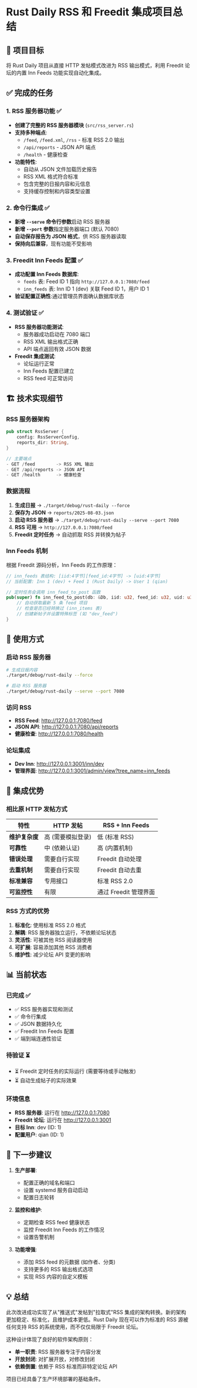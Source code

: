 # Rust Daily RSS 和 Freedit 集成项目总结

## 🎯 项目目标
将 Rust Daily 项目从直接 HTTP 发帖模式改进为 RSS 输出模式，利用 Freedit 论坛的内置 Inn Feeds 功能实现自动化集成。

## ✅ 完成的任务

### 1. RSS 服务器功能 ✅
- **创建了完整的 RSS 服务器模块** (`src/rss_server.rs`)
- **支持多种端点**:
  - `/feed`, `/feed.xml`, `/rss` - 标准 RSS 2.0 输出
  - `/api/reports` - JSON API 端点
  - `/health` - 健康检查
- **功能特性**:
  - 自动从 JSON 文件加载历史报告
  - RSS XML 格式符合标准
  - 包含完整的日报内容和元信息
  - 支持缓存控制和内容类型设置

### 2. 命令行集成 ✅
- **新增 `--serve` 命令行参数**启动 RSS 服务器
- **新增 `--port` 参数**指定服务器端口 (默认 7080)
- **自动保存报告为 JSON 格式**，供 RSS 服务器读取
- **保持向后兼容**，现有功能不受影响

### 3. Freedit Inn Feeds 配置 ✅
- **成功配置 Inn Feeds 数据库**:
  - `feeds` 表: Feed ID 1 指向 `http://127.0.0.1:7080/feed`
  - `inn_feeds` 表: Inn ID 1 (dev) 关联 Feed ID 1，用户 ID 1
- **验证配置正确性**:通过管理员界面确认数据库状态

### 4. 测试验证 ✅
- **RSS 服务器功能测试**:
  - 服务器成功启动在 7080 端口
  - RSS XML 输出格式正确
  - API 端点返回有效 JSON 数据
- **Freedit 集成测试**:
  - 论坛运行正常
  - Inn Feeds 配置已建立
  - RSS feed 可正常访问

## 🏗️ 技术实现细节

### RSS 服务器架构
```rust
pub struct RssServer {
    config: RssServerConfig,
    reports_dir: String,
}

// 主要端点
- GET /feed        -> RSS XML 输出
- GET /api/reports -> JSON API 
- GET /health      -> 健康检查
```

### 数据流程
1. **生成日报** → `./target/debug/rust-daily --force`
2. **保存为 JSON** → `reports/2025-08-03.json` 
3. **启动 RSS 服务器** → `./target/debug/rust-daily --serve --port 7080`
4. **RSS 可用** → `http://127.0.0.1:7080/feed`
5. **Freedit 定时任务** → 自动抓取 RSS 并转换为帖子

### Inn Feeds 机制
根据 Freedit 源码分析，Inn Feeds 的工作原理：
```rust
// inn_feeds 表结构: [iid:4字节][feed_id:4字节] -> [uid:4字节]
// 当前配置: Inn 1 (dev) + Feed 1 (Rust Daily) -> User 1 (qian)

// 定时任务会调用 inn_feed_to_post 函数
pub(super) fn inn_feed_to_post(db: &Db, iid: u32, feed_id: u32, uid: u32) {
    // 自动获取最新 5 条 feed 项目
    // 检查是否已经转换过 (inn_items 表)
    // 创建新帖子并设置特殊标签 (如 "dev_feed")
}
```

## 🔗 使用方式

### 启动 RSS 服务器
```bash
# 生成日报内容
./target/debug/rust-daily --force

# 启动 RSS 服务器
./target/debug/rust-daily --serve --port 7080
```

### 访问 RSS
- **RSS Feed**: http://127.0.0.1:7080/feed
- **JSON API**: http://127.0.0.1:7080/api/reports
- **健康检查**: http://127.0.0.1:7080/health

### 论坛集成
- **Dev Inn**: http://127.0.0.1:3001/inn/dev
- **管理界面**: http://127.0.0.1:3001/admin/view?tree_name=inn_feeds

## 🎉 集成优势

### 相比原 HTTP 发帖方式
| 特性 | HTTP 发帖 | RSS + Inn Feeds |
|------|-----------|-----------------|
| **维护复杂度** | 高 (需要模拟登录) | 低 (标准 RSS) |
| **可靠性** | 中 (依赖认证) | 高 (内置机制) |
| **错误处理** | 需要自行实现 | Freedit 自动处理 |
| **去重机制** | 需要自行实现 | Freedit 自动去重 |
| **标准兼容** | 专用接口 | 标准 RSS 2.0 |
| **可监控性** | 有限 | 通过 Freedit 管理界面 |

### RSS 方式的优势
1. **标准化**: 使用标准 RSS 2.0 格式
2. **解耦**: RSS 服务器独立运行，不依赖论坛状态
3. **灵活性**: 可被其他 RSS 阅读器使用
4. **可扩展**: 容易添加其他 RSS 消费者
5. **维护性**: 减少论坛 API 变更的影响

## 📊 当前状态

### 已完成 ✅
- ✅ RSS 服务器实现和测试
- ✅ 命令行集成
- ✅ JSON 数据持久化
- ✅ Freedit Inn Feeds 配置
- ✅ 端到端连通性验证

### 待验证 ⏳
- ⏳ Freedit 定时任务的实际运行 (需要等待或手动触发)
- ⏳ 自动生成帖子的实际效果

### 环境信息
- **RSS 服务器**: 运行在 http://127.0.0.1:7080
- **Freedit 论坛**: 运行在 http://127.0.0.1:3001  
- **目标 Inn**: dev (ID: 1)
- **配置用户**: qian (ID: 1)

## 🚀 下一步建议

1. **生产部署**:
   - 配置正确的域名和端口
   - 设置 systemd 服务自动启动
   - 配置日志轮转

2. **监控和维护**:
   - 定期检查 RSS feed 健康状态
   - 监控 Freedit Inn Feeds 的工作情况
   - 设置告警机制

3. **功能增强**:
   - 添加 RSS feed 的元数据 (如作者、分类)
   - 支持更多的 RSS 输出格式选项
   - 实现 RSS 内容的自定义模板

## 💡 总结

此次改进成功实现了从"推送式"发帖到"拉取式"RSS 集成的架构转换。新的架构更加稳定、标准化，且维护成本更低。Rust Daily 现在可以作为标准的 RSS 源被任何支持 RSS 的系统使用，而不仅仅局限于 Freedit 论坛。

这种设计体现了良好的软件架构原则：
- **单一职责**: RSS 服务器专注于内容分发
- **开放封闭**: 对扩展开放，对修改封闭
- **依赖倒置**: 依赖于 RSS 标准而非特定论坛 API

项目已经具备了生产环境部署的基础条件。